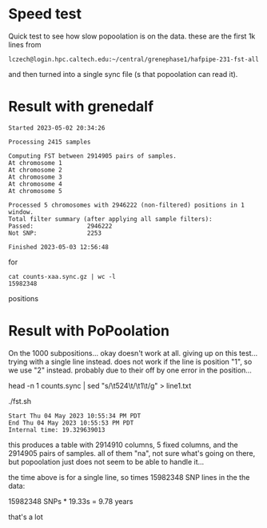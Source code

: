 # Speed test

Quick test to see how slow popoolation is on the data.
these are the first 1k lines from

    lczech@login.hpc.caltech.edu:~/central/grenephase1/hafpipe-231-fst-all
    
and then turned into a single sync file (s that popoolation can read it).


# Result with grenedalf

    Started 2023-05-02 20:34:26

    Processing 2415 samples

    Computing FST between 2914905 pairs of samples.
    At chromosome 1
    At chromosome 2
    At chromosome 3
    At chromosome 4
    At chromosome 5

    Processed 5 chromosomes with 2946222 (non-filtered) positions in 1 window.
    Total filter summary (after applying all sample filters):
    Passed:               2946222
    Not SNP:              2253

    Finished 2023-05-03 12:56:48


for 

    cat counts-xaa.sync.gz | wc -l 
    15982348

positions


# Result with PoPoolation

On the 1000 subpositions... okay doesn't work at all. giving up on this test...
trying with a single line instead. does not work if the line is position "1", so we use "2" instead.
probably due to their off by one error in the position...

head -n 1 counts.sync | sed "s/\t524\t/\t1\t/g" > line1.txt

./fst.sh

    Start Thu 04 May 2023 10:55:34 PM PDT
    End Thu 04 May 2023 10:55:53 PM PDT
    Internal time: 19.329639013

this produces a table with 2914910 columns, 5 fixed columns, and the 2914905 pairs of samples.
all of them "na", not sure what's going on there, but popoolation just does not seem to be able to handle it...

the time above is for a single line, so times 15982348 SNP lines in the the data: 

15982348 SNPs * 19.33s = 9.78 years

that's a lot
